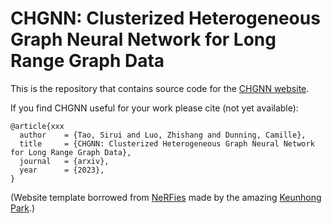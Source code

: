 # CHGNN: Clusterized Heterogeneous Graph Neural Network for Long Range Graph Data

This is the repository that contains source code for the [CHGNN website](https://CHGNN.github.io).

If you find CHGNN useful for your work please cite (not yet available):
```
@article{xxx
  author    = {Tao, Sirui and Luo, Zhishang and Dunning, Camille},
  title     = {CHGNN: Clusterized Heterogeneous Graph Neural Network for Long Range Graph Data},
  journal   = {arxiv},
  year      = {2023},
}
```

(Website template borrowed from [NeRFies](https://github.com/nerfies/nerfies.github.io) made by the amazing [Keunhong Park](https://keunhong.com/).)
